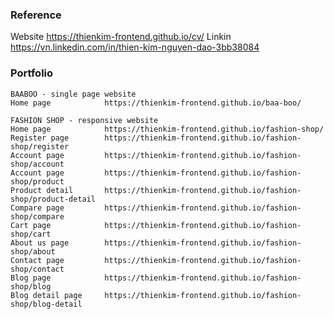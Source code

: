 ### Reference

Website              https://thienkim-frontend.github.io/cv/ 
Linkin               https://vn.linkedin.com/in/thien-kim-nguyen-dao-3bb38084

### Portfolio 

```
BAABOO - single page website
Home page            https://thienkim-frontend.github.io/baa-boo/
```

```
FASHION SHOP - responsive website
Home page            https://thienkim-frontend.github.io/fashion-shop/
Register page        https://thienkim-frontend.github.io/fashion-shop/register
Account page         https://thienkim-frontend.github.io/fashion-shop/account
Account page         https://thienkim-frontend.github.io/fashion-shop/product
Product detail       https://thienkim-frontend.github.io/fashion-shop/product-detail
Compare page         https://thienkim-frontend.github.io/fashion-shop/compare
Cart page            https://thienkim-frontend.github.io/fashion-shop/cart
About us page        https://thienkim-frontend.github.io/fashion-shop/about
Contact page         https://thienkim-frontend.github.io/fashion-shop/contact
Blog page            https://thienkim-frontend.github.io/fashion-shop/blog
Blog detail page     https://thienkim-frontend.github.io/fashion-shop/blog-detail
```



